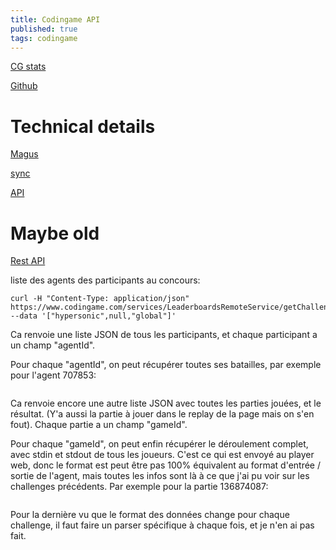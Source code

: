 ```yaml
---
title: Codingame API
published: true
tags: codingame
---
```

[CG stats](http://cgstats.magusgeek.com/app)

[Github](https://github.com/dreignier/cgstats)

# Technical details

[Magus](https://forum.codingame.com/t/public-api-for-statistics-or-other-useful-things/1247/6)

[sync](https://www.codingame.com/forum/t/codingame-sync-beta/614/58)

[API](https://www.codingame.com/forum/t/api-the-place-to-ask-for-improvements-in-cg-api/2514)

# Maybe old
[Rest API](http://forum.canardpc.com/threads/103495-Codingame-La-programmation-hant%C3%A9e-Concours-de-fant%C3%B4mes-dans-la-console-fin-Fevrier?s=d6a666218d62c51b4465647a91f8cdc5&p=10273198&viewfull=1#post10273198)


liste des agents des participants au concours:
```
curl -H "Content-Type: application/json" https://www.codingame.com/services/LeaderboardsRemoteService/getChallengeLeaderboard --data '["hypersonic",null,"global"]'
```

Ca renvoie une liste JSON de tous les participants, et chaque participant a un champ "agentId".

Pour chaque "agentId", on peut récupérer toutes ses batailles, par exemple pour l'agent 707853:

```curl -H "Content-Type: application/json" https://www.codingame.com/services/gamesPlayersRankingRemoteService/findLastBattlesAndProgressByAgentId --data '[707853,null]'
```

Ca renvoie encore une autre liste JSON avec toutes les parties jouées, et le résultat. (Y'a aussi la partie à jouer dans le replay de la page mais on s'en fout). Chaque partie a un champ "gameId".

Pour chaque "gameId", on peut enfin récupérer le déroulement complet, avec stdin et stdout de tous les joueurs. C'est ce qui est envoyé au player web, donc le format est peut être pas 100% équivalent au format d'entrée / sortie de l'agent, mais toutes les infos sont là à ce que j'ai pu voir sur les challenges précédents. Par exemple pour la partie 136874087:

```curl -H "Content-Type: application/json" https://www.codingame.com/services/gameResultRemoteService/findByGameId --data '[136874087,null]'
```

Pour la dernière vu que le format des données change pour chaque challenge, il faut faire un parser spécifique à chaque fois, et je n'en ai pas fait.